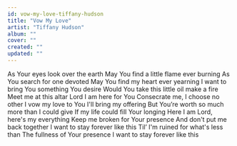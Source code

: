 ```yaml
---
id: vow-my-love-tiffany-hudson
title: "Vow My Love"
artist: "Tiffany Hudson"
album: ""
cover: ""
created: ""
updated: ""
---
```


As Your eyes look over the earth
May You find a little flame ever burning
As You search for one devoted
May You find my heart ever yearning
I want to bring You something You desire
Would You take this little oil make a fire
Meet me at this altar
Lord I am here for You
Consecrate me, I choose no other
I vow my love to You
I'll bring my offering
But You’re worth so much more than I could give
If my life could fill Your longing
Here I am Lord, here's my everything
Keep me broken for Your presence
And don't put me back together
I want to stay forever like this
Til’ I'm ruined for what's less than
The fullness of Your presence
I want to stay forever like this